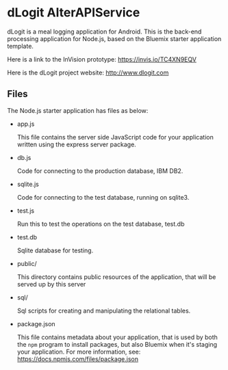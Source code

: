 # dLogit AlterAPIService

dLogit is a meal logging application for Android.  This is the back-end
processing application for Node.js, based on the Bluemix starter application
template.

Here is a link to the InVision prototype:  https://invis.io/TC4XN9EQV

Here is the dLogit project website: http://www.dlogit.com

## Files

The Node.js starter application has files as below:

* app.js

	This file contains the server side JavaScript code for your application
	written using the express server package.
	
* db.js

	Code for connecting to the production database, IBM DB2.
	
* sqlite.js

	Code for connecting to the test database, running on sqlite3.
	
* test.js

	Run this to test the operations on the test database, test.db
	
* test.db

	Sqlite database for testing.

* public/

	This directory contains public resources of the application, that will be
	served up by this server
	
* sql/

	Sql scripts for creating and manipulating the relational tables.

* package.json

	This file contains metadata about your application, that is used by both
	the `npm` program to install packages, but also Bluemix when it's
	staging your application.  For more information, see:
	<https://docs.npmjs.com/files/package.json>
